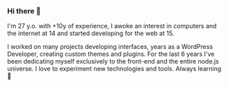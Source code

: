 ### Hi there 👋

I'm 27 y.o. with +10y of experience, I awoke an interest in computers and the internet at 14 and started developing for the web at 15.

I worked on many projects developing interfaces, years as a WordPress Developer, creating custom themes and plugins. For the last 6 years I've been dedicating myself exclusively to the front-end and the entire node.js universe. I love to experiment new technologies and tools. Always learning 🌱
